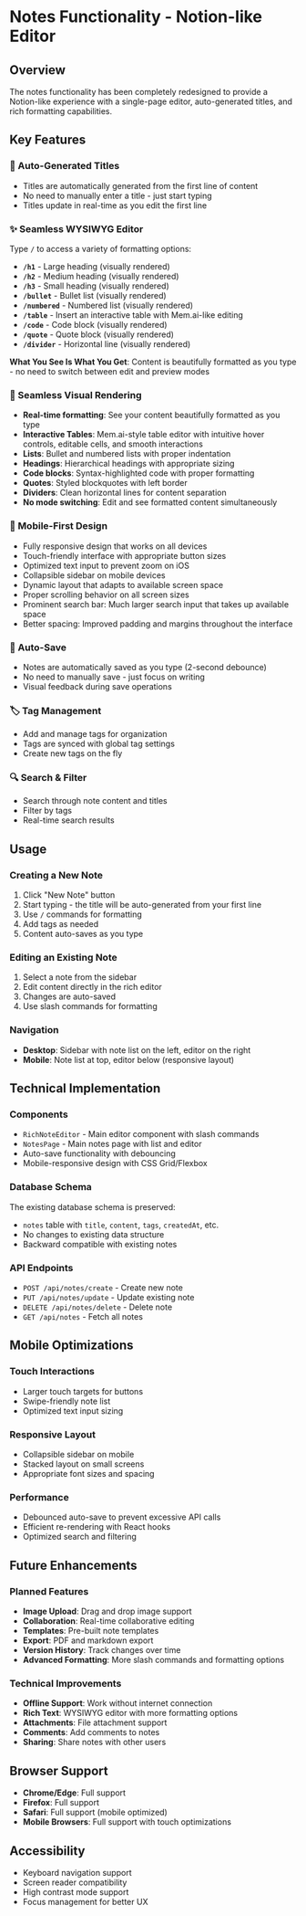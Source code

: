 # Notes Functionality - Notion-like Editor

## Overview

The notes functionality has been completely redesigned to provide a Notion-like experience with a single-page editor, auto-generated titles, and rich formatting capabilities.

## Key Features

### 🎯 Auto-Generated Titles
- Titles are automatically generated from the first line of content
- No need to manually enter a title - just start typing
- Titles update in real-time as you edit the first line

### ✨ Seamless WYSIWYG Editor
Type `/` to access a variety of formatting options:

- **`/h1`** - Large heading (visually rendered)
- **`/h2`** - Medium heading (visually rendered)
- **`/h3`** - Small heading (visually rendered)
- **`/bullet`** - Bullet list (visually rendered)
- **`/numbered`** - Numbered list (visually rendered)
- **`/table`** - Insert an interactive table with Mem.ai-like editing
- **`/code`** - Code block (visually rendered)
- **`/quote`** - Quote block (visually rendered)
- **`/divider`** - Horizontal line (visually rendered)

**What You See Is What You Get**: Content is beautifully formatted as you type - no need to switch between edit and preview modes

### 🎨 Seamless Visual Rendering
- **Real-time formatting**: See your content beautifully formatted as you type
- **Interactive Tables**: Mem.ai-style table editor with intuitive hover controls, editable cells, and smooth interactions
- **Lists**: Bullet and numbered lists with proper indentation
- **Headings**: Hierarchical headings with appropriate sizing
- **Code blocks**: Syntax-highlighted code with proper formatting
- **Quotes**: Styled blockquotes with left border
- **Dividers**: Clean horizontal lines for content separation
- **No mode switching**: Edit and see formatted content simultaneously

### 📱 Mobile-First Design
- Fully responsive design that works on all devices
- Touch-friendly interface with appropriate button sizes
- Optimized text input to prevent zoom on iOS
- Collapsible sidebar on mobile devices
- Dynamic layout that adapts to available screen space
- Proper scrolling behavior on all screen sizes
- Prominent search bar: Much larger search input that takes up available space
- Better spacing: Improved padding and margins throughout the interface

### 🔄 Auto-Save
- Notes are automatically saved as you type (2-second debounce)
- No need to manually save - just focus on writing
- Visual feedback during save operations

### 🏷️ Tag Management
- Add and manage tags for organization
- Tags are synced with global tag settings
- Create new tags on the fly

### 🔍 Search & Filter
- Search through note content and titles
- Filter by tags
- Real-time search results

## Usage

### Creating a New Note
1. Click "New Note" button
2. Start typing - the title will be auto-generated from your first line
3. Use `/` commands for formatting
4. Add tags as needed
5. Content auto-saves as you type

### Editing an Existing Note
1. Select a note from the sidebar
2. Edit content directly in the rich editor
3. Changes are auto-saved
4. Use slash commands for formatting

### Navigation
- **Desktop**: Sidebar with note list on the left, editor on the right
- **Mobile**: Note list at top, editor below (responsive layout)

## Technical Implementation

### Components
- `RichNoteEditor` - Main editor component with slash commands
- `NotesPage` - Main notes page with list and editor
- Auto-save functionality with debouncing
- Mobile-responsive design with CSS Grid/Flexbox

### Database Schema
The existing database schema is preserved:
- `notes` table with `title`, `content`, `tags`, `createdAt`, etc.
- No changes to existing data structure
- Backward compatible with existing notes

### API Endpoints
- `POST /api/notes/create` - Create new note
- `PUT /api/notes/update` - Update existing note
- `DELETE /api/notes/delete` - Delete note
- `GET /api/notes` - Fetch all notes

## Mobile Optimizations

### Touch Interactions
- Larger touch targets for buttons
- Swipe-friendly note list
- Optimized text input sizing

### Responsive Layout
- Collapsible sidebar on mobile
- Stacked layout on small screens
- Appropriate font sizes and spacing

### Performance
- Debounced auto-save to prevent excessive API calls
- Efficient re-rendering with React hooks
- Optimized search and filtering

## Future Enhancements

### Planned Features
- **Image Upload**: Drag and drop image support
- **Collaboration**: Real-time collaborative editing
- **Templates**: Pre-built note templates
- **Export**: PDF and markdown export
- **Version History**: Track changes over time
- **Advanced Formatting**: More slash commands and formatting options

### Technical Improvements
- **Offline Support**: Work without internet connection
- **Rich Text**: WYSIWYG editor with more formatting options
- **Attachments**: File attachment support
- **Comments**: Add comments to notes
- **Sharing**: Share notes with other users

## Browser Support

- **Chrome/Edge**: Full support
- **Firefox**: Full support
- **Safari**: Full support (mobile optimized)
- **Mobile Browsers**: Full support with touch optimizations

## Accessibility

- Keyboard navigation support
- Screen reader compatibility
- High contrast mode support
- Focus management for better UX